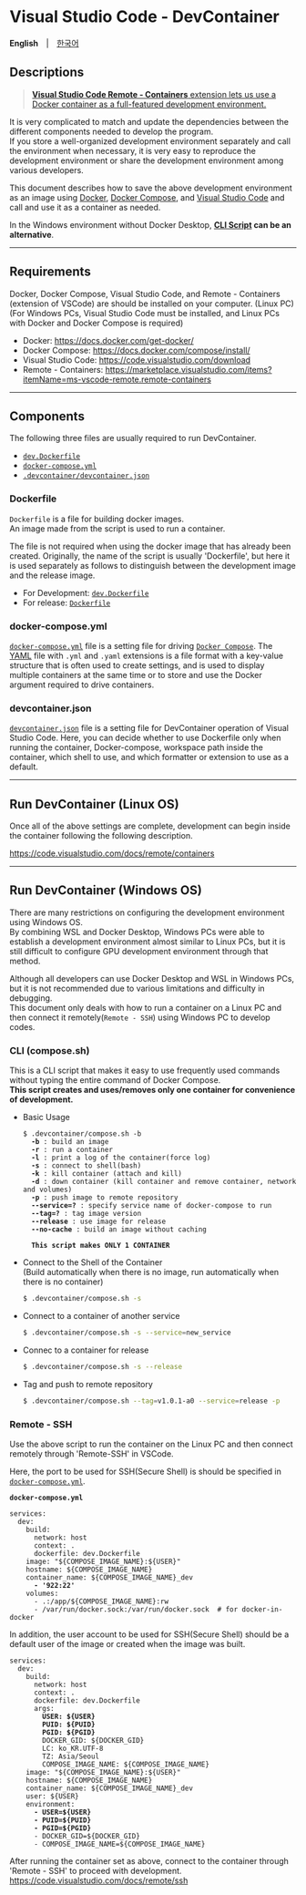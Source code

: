 # Visual Studio Code - DevContainer

**English**　|　[한국어](README.ko.md)

## Descriptions

> [**Visual Studio Code Remote - Containers** extension lets us use
> a Docker container as a full-featured development environment.](https://code.visualstudio.com/docs/remote/create-dev-container)

It is very complicated to match and update the dependencies between the different components needed to develop the program.  
If you store a well-organized development environment separately and call the environment when necessary, it is very easy to reproduce the development environment or share the development environment among various developers.

This document describes how to save the above development environment as an image using [Docker](https://docs.docker.com/engine/), [Docker Compose](https://docs.docker.com/compose/), and [Visual Studio Code](https://code.visualstudio.com/docs) and call and use it as a container as needed.

In the Windows environment without Docker Desktop, **[CLI Script](./compose.sh) can be an alternative**.

---

## Requirements

Docker, Docker Compose, Visual Studio Code, and Remote - Containers (extension of VSCode)
are should be installed on your computer. (Linux PC)  
(For Windows PCs, Visual Studio Code must be installed, and Linux PCs with Docker and Docker Compose is required)
- Docker: <https://docs.docker.com/get-docker/>
- Docker Compose: <https://docs.docker.com/compose/install/>
- Visual Studio Code: <https://code.visualstudio.com/download>
- Remote - Containers: <https://marketplace.visualstudio.com/items?itemName=ms-vscode-remote.remote-containers>

---

## Components

The following three files are usually required to run DevContainer.
- [`dev.Dockerfile`](./example/dev.Dockerfile)
- [`docker-compose.yml`](./example/docker-compose.yml)
- [`.devcontainer/devcontainer.json`](./devcontainer.json)

### Dockerfile
`Dockerfile` is a file for building docker images.  
An image made from the script is used to run a container.

The file is not required when using the docker image that has already been created.
Originally, the name of the script is usually 'Dockerfile', but here it is used separately as follows to distinguish between the development image and the release image.

- For Development: [`dev.Dockerfile`](./example/dev.Dockerfile)
- For release: [`Dockerfile`](./example/Dockerfile)

### docker-compose.yml
[`docker-compose.yml`](./example/docker-compose.yml) file is a setting file for driving [`Docker Compose`](https://docs.docker.com/compose/).
The [YAML](https://yaml.org/) file with `.yml` and `.yaml` extensions is a file format with a key-value structure that is often used to create settings, and is used to display multiple containers at the same time or to store and use the Docker argument required to drive containers.

### devcontainer.json
[`devcontainer.json`](./devcontainer.json) file is a setting file for DevContainer operation of Visual Studio Code.
Here, you can decide whether to use Dockerfile only when running the container, Docker-compose, workspace path inside the container, which shell to use, and which formatter or extension to use as a default.

---

## Run DevContainer (Linux OS)

Once all of the above settings are complete, development can begin inside the container following the following description.

<https://code.visualstudio.com/docs/remote/containers>

---

## Run DevContainer (Windows OS)

There are many restrictions on configuring the development environment using Windows OS.  
By combining WSL and Docker Desktop, Windows PCs were able to establish a development environment almost similar to Linux PCs, but it is still difficult to configure GPU development environment through that method.

Although all developers can use Docker Desktop and WSL in Windows PCs, but it is not recommended due to various limitations and difficulty in debugging.  
This document only deals with how to run a container on a Linux PC and then connect it remotely(`Remote - SSH`) using Windows PC to develop codes.

### CLI (compose.sh)
This is a CLI script that makes it easy to use frequently used commands without typing the entire command of Docker Compose.  
**This script creates and uses/removes only one container for convenience of development.**

- Basic Usage
    <pre><code>$ .devcontainer/compose.sh -b
    <b>-b</b> : build an image  
    <b>-r</b> : run a container  
    <b>-l</b> : print a log of the container(force log)
    <b>-s</b> : connect to shell(bash)  
    <b>-k</b> : kill container (attach and kill)  
    <b>-d</b> : down container (kill container and remove container, network and volumes)  
    <b>-p</b> : push image to remote repository  
    <b>--service=?</b> : specify service name of docker-compose to run  
    <b>--tag=?</b> : tag image version  
    <b>--release</b> : use image for release  
    <b>--no-cache</b> : build an image without caching
    
    <b>This script makes ONLY 1 CONTAINER</b></code></pre>
    
- Connect to the Shell of the Container  
  (Build automatically when there is no image, run automatically when there is no container)
    ```bash
    $ .devcontainer/compose.sh -s
    ```

- Connect to a container of another service
    ```bash
    $ .devcontainer/compose.sh -s --service=new_service
    ```
    
- Connec to a container for release
    ```bash
    $ .devcontainer/compose.sh -s --release
    ```

- Tag and push to remote repository
    ```bash
    $ .devcontainer/compose.sh --tag=v1.0.1-a0 --service=release -p
    ```

### Remote - SSH

Use the above script to run the container on the Linux PC and then connect remotely through 'Remote-SSH' in VSCode.

Here, the port to be used for SSH(Secure Shell) is should be specified in [`docker-compose.yml`](./example/docker-compose.yml).

**`docker-compose.yml`**
<pre><code>services:
  dev:
    build:
      network: host
      context: .
      dockerfile: dev.Dockerfile
    image: "${COMPOSE_IMAGE_NAME}:${USER}"
    hostname: ${COMPOSE_IMAGE_NAME}
    container_name: ${COMPOSE_IMAGE_NAME}_dev
      <b>- '922:22'</b>
    volumes:
      - .:/app/${COMPOSE_IMAGE_NAME}:rw
      - /var/run/docker.sock:/var/run/docker.sock  # for docker-in-docker
</code></pre>

In addition, the user account to be used for SSH(Secure Shell) should be a default user of the image or created when the image was built.

<pre><code>services:
  dev:
    build:
      network: host
      context: .
      dockerfile: dev.Dockerfile
      args:
        <b>USER: ${USER}</b>
        <b>PUID: ${PUID}</b>
        <b>PGID: ${PGID}</b>
        DOCKER_GID: ${DOCKER_GID}
        LC: ko_KR.UTF-8
        TZ: Asia/Seoul
        COMPOSE_IMAGE_NAME: ${COMPOSE_IMAGE_NAME}
    image: "${COMPOSE_IMAGE_NAME}:${USER}"
    hostname: ${COMPOSE_IMAGE_NAME}
    container_name: ${COMPOSE_IMAGE_NAME}_dev
    user: ${USER}
    environment:
      <b>- USER=${USER}</b>
      <b>- PUID=${PUID}</b>
      <b>- PGID=${PGID}</b>
      - DOCKER_GID=${DOCKER_GID}
      - COMPOSE_IMAGE_NAME=${COMPOSE_IMAGE_NAME}
</code></pre>

After running the container set as above, connect to the container through 'Remote - SSH' to proceed with development.  
<https://code.visualstudio.com/docs/remote/ssh>
